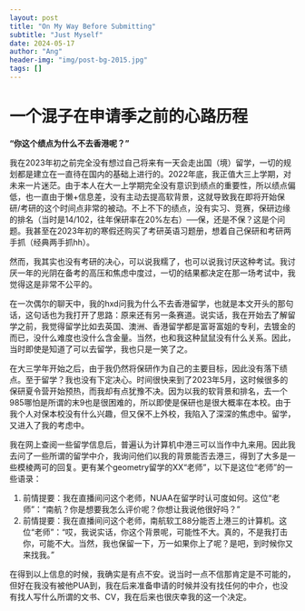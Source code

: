 ```yaml
---
layout: post
title: "On My Way Before Submitting"
subtitle: "Just Myself"
date: 2024-05-17
author: "Ang"
header-img: "img/post-bg-2015.jpg"
tags: []
---
```


# 一个混子在申请季之前的心路历程

**“你这个绩点为什么不去香港呢？”**	

我在2023年初之前完全没有想过自己将来有一天会走出国（境）留学，一切的规划都是建立在一直待在国内的基础上进行的。2022年底，我正值大三上学期，对未来一片迷茫。由于本人在大一上学期完全没有意识到绩点的重要性，所以绩点偏低，也一直由于懒+信息差，没有主动去提高软背景，这就导致我在即将开始保研/考研的这个时间点非常的被动。不上不下的绩点，没有实习、竞赛，保研边缘的排名（当时是14/102，往年保研率在20%左右）──保，还是不保？这是个问题。我甚至在2023年初的寒假还购买了考研英语习题册，想着自己保研和考研两手抓（经典两手抓hh）。

然而，我其实也没有考研的决心，可以说我糯了，也可以说我讨厌这种考试。我讨厌一年的光阴在备考的高压和焦虑中度过，一切的结果都决定在那一场考试中，我觉得这是非常不公平的。

在一次偶尔的聊天中，我的hxd问我为什么不去香港留学，也就是本文开头的那句话，这句话也为我打开了思路：原来还有另一条赛道。说实话，我在开始去了解留学之前，我觉得留学比如去英国、澳洲、香港留学都是富哥富姐的专利，去镀金的而已，没什么难度也没什么含金量。当然，也和我这种鼠鼠没有什么关系。因此，当时即使是知道了可以去留学，我也只是一笑了之。

在大三学年开始之后，由于我仍然将保研作为自己的主要目标，因此没有落下绩点。至于留学？我也没有下定决心。时间很快来到了2023年5月，这时候很多的保研夏令营开始预热，而我却有点犹豫不决。因为以我的软背景和排名，去一个985哪怕是所谓的末9也是很困难的，所以即使是保研也是很大概率在本校。由于我个人对保本校没有什么兴趣，但又保不上外校，我陷入了深深的焦虑中。留学，又进入了我的考虑中。

我在网上查阅一些留学信息后，普遍认为计算机中港三可以当作中九来用。因此我去问了一些所谓的留学中介，我询问他们以我的背景能否去港三，得到了大多是一些模棱两可的回复。更有某个geometry留学的XX“老师”，以下是这位“老师”的一些语录：

1. 前情提要：我在直播间问这个老师，NUAA在留学时认可度如何。这位“老师”：“南航？你是想要我怎么评价呢？你想让我说他很好吗？”
2. 前情提要：我在直播间问这个老师，南航软工88分能否上港三的计算机。这位“老师”：“哎，我说实话，你这个背景呢，可能性不大。真的，不是我打击你，可能不大。当然，我也保留一下，万一如果你上了呢？是吧，到时候你又来找我。”

在得到以上信息的时候，我确实是有点不安。说当时一点不信那肯定是不可能的，但好在我没有被他PUA到，我在后来准备申请的时候并没有找任何的中介，也没有找人写什么所谓的文书、CV，我在后来也很庆幸我的这一个决定。
